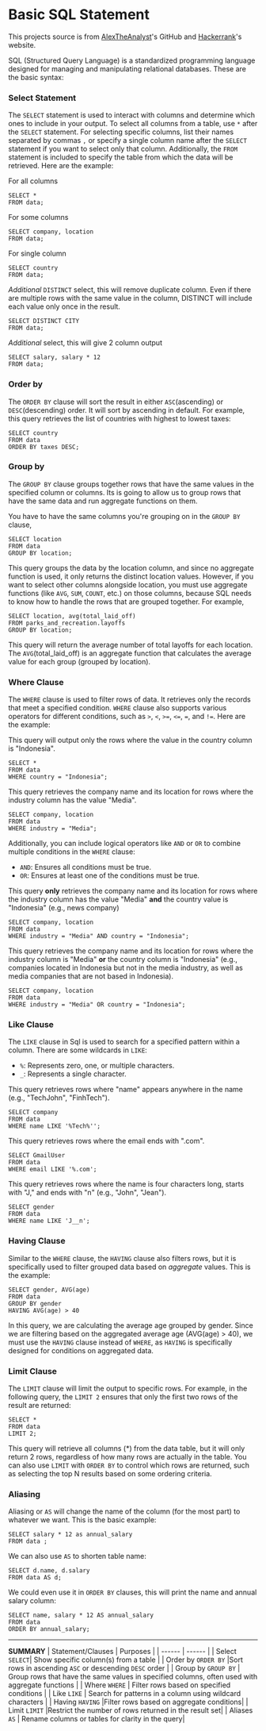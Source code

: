 # Basic SQL Statement
This projects source is from [AlexTheAnalyst](https://github.com/AlexTheAnalyst/MySQL-YouTube-Series/)'s GitHub and [Hackerrank](https://www.hackerrank.com/domains/sql)'s website.

SQL (Structured Query Language) is a standardized programming language designed for managing and manipulating relational databases. These are the basic syntax:
### Select Statement

The `SELECT` statement is used to interact with columns and determine which ones to include in your output. To select all columns from a table, use `*` after the `SELECT` statement. For selecting specific columns, list their names separated by commas `,` or specify a single column name after the `SELECT` statement if you want to select only that column. Additionally, the `FROM` statement is included to specify the table from which the data will be retrieved. Here are the example:

For all columns
```
SELECT *
FROM data;
```
For some columns
```
SELECT company, location
FROM data;
```
For single column

```
SELECT country
FROM data;
```

*Additional* `DISTINCT` select, this will remove duplicate column. Even if there are multiple rows with the same value in the column, DISTINCT will include each value only once in the result.
```
SELECT DISTINCT CITY
FROM data;
```

*Additional* select, this will give 2 column output 
```
SELECT salary, salary * 12
FROM data;
```

### Order by
The `ORDER BY` clause will sort the result in either `ASC`(ascending) or `DESC`(descending) order. It will sort by ascending in default.
For example, this query retrieves the list of countries with highest to lowest taxes:
```
SELECT country
FROM data
ORDER BY taxes DESC;
```
### Group by
The `GROUP BY` clause groups together rows that have the same values in the specified column or columns. Its is going to allow us to group rows that have the same data and run aggregate functions on them.

You have to have the same columns you're grouping on in the `GROUP BY` clause,
```
SELECT location
FROM data
GROUP BY location;
```
This query groups the data by the location column, and since no aggregate function is used, it only returns the distinct location values.
However, if you want to select other columns alongside location, you must use aggregate functions (like `AVG`, `SUM`, `COUNT`, etc.) on those columns, because SQL needs to know how to handle the rows that are grouped together. For example,
```
SELECT location, avg(total_laid_off)
FROM parks_and_recreation.layoffs
GROUP BY location;
```
This query will return the average number of total layoffs for each location. The `AVG`(total_laid_off) is an aggregate function that calculates the average value for each group (grouped by location).

### Where Clause
The `WHERE` clause is used to filter rows of data. It retrieves only the records that meet a specified condition. `WHERE` clause also supports various operators for different conditions, such as `>`, `<`, `>=`, `<=`, `=`, and `!=`. Here are the example:

This query will output only the rows where the value in the country column is "Indonesia".
```
SELECT *
FROM data
WHERE country = "Indonesia";
```

This query retrieves the company name and its location for rows where the industry column has the value "Media".
```
SELECT company, location
FROM data
WHERE industry = "Media";
```

Additionally, you can include logical operators like `AND` or `OR` to combine multiple conditions in the `WHERE` clause:
- `AND`: Ensures all conditions must be true.
- `OR`: Ensures at least one of the conditions must be true.

This query **only** retrieves the company name and its location for rows where the industry column has the value "Media" **and** the country value is "Indonesia" (e.g., news company)
```
SELECT company, location 
FROM data 
WHERE industry = "Media" AND country = "Indonesia";
```

This query retrieves the company name and its location for rows where the industry column is "Media" **or** the country column is "Indonesia" (e.g., companies located in Indonesia but not in the media industry, as well as media companies that are not based in Indonesia).
```
SELECT company, location 
FROM data 
WHERE industry = "Media" OR country = "Indonesia";
```

### Like Clause
The `LIKE` clause in Sql is used to search for a specified pattern within a column. There are some wildcards in `LIKE`:
- `%`: Represents zero, one, or multiple characters.
- `_`: Represents a single character.

This query retrieves rows where "name" appears anywhere in the name (e.g., "TechJohn", "FinhTech").
```
SELECT company
FROM data 
WHERE name LIKE '%Tech%'';
```

This query retrieves rows where the email ends with ".com".
```
SELECT GmailUser
FROM data 
WHERE email LIKE '%.com';
```

This query retrieves rows where the name is four characters long, starts with "J," and ends with "n" (e.g., "John", "Jean").
```
SELECT gender
FROM data 
WHERE name LIKE 'J__n';
```

### Having Clause
Similar to the `WHERE` clause, the `HAVING` clause also filters rows, but it is specifically used to filter grouped data based on *aggregate* values. This is the example:
```
SELECT gender, AVG(age)
FROM data 
GROUP BY gender
HAVING AVG(age) > 40
```
In this query, we are calculating the average age grouped by gender. Since we are filtering based on the aggregated average age (AVG(age) > 40), we must use the `HAVING` clause instead of `WHERE`, as `HAVING` is specifically designed for conditions on aggregated data.

### Limit Clause
The `LIMIT` clause will limit the output to specific rows. For example, in the following query, the `LIMIT 2` ensures that only the first two rows of the result are returned:
```
SELECT *
FROM data 
LIMIT 2;
```
This query will retrieve all columns (*) from the data table, but it will only return 2 rows, regardless of how many rows are actually in the table. You can also use `LIMIT` with `ORDER BY` to control which rows are returned, such as selecting the top N results based on some ordering criteria.

### Aliasing
Aliasing or `AS` will change the name of the column (for the most part) to whatever we want.
This is the basic example:
```
SELECT salary * 12 as annual_salary
FROM data ;
```

We can also use `AS` to shorten table name:
```
SELECT d.name, d.salary
FROM data AS d;
```

We could even use it in `ORDER BY` clauses, this will print the name and annual salary column:
```
SELECT name, salary * 12 AS annual_salary
FROM data
ORDER BY annual_salary;
```

--------------------------------------------

**SUMMARY**
| Statement/Clauses | Purposes |
| ------ | ------ |
| Select `SELECT`| Show specific column(s) from a table |
| Order by `ORDER BY` |Sort rows in ascending `ASC` or descending `DESC` order |
| Group by `GROUP BY` | Group rows that have the same values in specified columns, often used with aggregate functions |
| Where `WHERE` | Filter rows based on specified conditions |
| Like `LIKE` | Search for patterns in a column using wildcard characters  |
| Having `HAVING` |Filter rows based on aggregate conditions|
| Limit `LIMIT` |Restrict the number of rows returned in the result set|
| Aliases `AS` | Rename columns or tables for clarity in the query|
